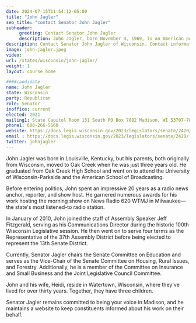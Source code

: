 ```yaml
---
date: 2024-07-15T11:54:12-05:00
title: "John Jagler"
seo_title: "contact Senator John Jagler"
subheader:
     greeting: Contact Senator John Jagler
     description: John Jagler, born November 4, 1969, is an American politician affiliated with the Republican Party. He serves as a member of the Wisconsin State Senate, representing District 13, and assumed office on April 23, 2021.
description: Contact Senator John Jagler of Wisconsin. Contact information for John Jagler includes email address, phone number, and mailing address.
image: john-jagler.jpeg
video:
url: /states/wisconsin/john-jagler/
weight: 1
layout: course_home

####candidate
name: John Jagler
state: Wisconsin
party: Republican
role: Senator
inoffice: current
elected: 2021
mailing1: State Capitol Room 131 South PO Box 7882 Madison, WI 53707-7882
phone1: 608-266-5660
website: https://docs.legis.wisconsin.gov/2023/legislators/senate/2420/
email : https://docs.legis.wisconsin.gov/2023/legislators/senate/2420/
twitter: johnjagler
---
```

John Jagler was born in Louisville, Kentucky, but his parents, both originally from Wisconsin, moved to Oak Creek when he was just three years old. He graduated from Oak Creek High School and went on to attend the University of Wisconsin-Parkside and the American School of Broadcasting.

Before entering politics, John spent an impressive 20 years as a radio news anchor, reporter, and show host. He garnered numerous awards for his work hosting the morning show on News Radio 620 WTMJ in Milwaukee—the state's most listened-to radio station.

In January of 2010, John joined the staff of Assembly Speaker Jeff Fitzgerald, serving as his Communications Director during the historic 100th Wisconsin Legislative session. He then went on to serve four terms as the Representative of the 37th Assembly District before being elected to represent the 13th Senate District.

Currently, Senator Jagler chairs the Senate Committee on Education and serves as the Vice-Chair of the Senate Committee on Housing, Rural Issues, and Forestry. Additionally, he is a member of the Committee on Insurance and Small Business and the Joint Legislative Council Committee.

John and his wife, Heidi, reside in Watertown, Wisconsin, where they've lived for over thirty years. Together, they have three children.

Senator Jagler remains committed to being your voice in Madison, and he maintains a website to keep constituents informed about his work on their behalf.
